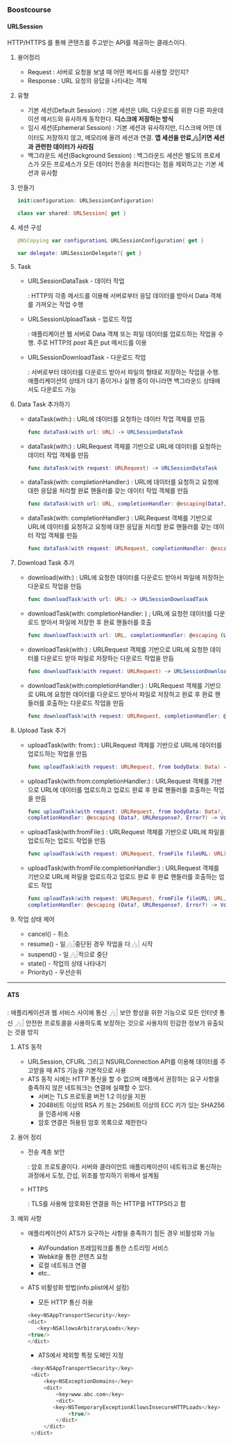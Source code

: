 ### Boostcourse

#### URLSession

HTTP/HTTPS 를 통해 콘텐츠를 주고받는 API를 제공하는 클래스이다. 

1. 용어정리

   - Request : 서버로 요청을 보낼 때 어떤 메서드를 사용할 것인지?
   - Response : URL 요청의 응답을 나타내는 객체

2. 유형

   - 기본 세션(Default Session) : 기본 세션은 URL 다운로드를 위한 다른 파운데이션 메서드와 유사하게 동작한다. __디스크에 저장하는 방식__
   - 임시 세션(Ephemeral Session) : 기본 세션과 유사하지만, 디스크에 어떤 데이터도 저장하지 않고, 메모리에 올려 세션과 연결. __앱 세션을 만료𓂻𓂭키면 세션과 관련한 데이터가 사라짐__
   - 백그라운드 세션(Background Session) : 백그라운드 세션은 별도의 프로세스가 모든 프로세스가 모든 데이터 전송을 처리한다는 점을 제외하고는 기본 세션과 유사함

3. 만들기

   ```swift
   init(configuration: URLSessionConfiguration)
   ```

   ```swift
   class var shared: URLSession{ get }
   ```

4. 세션 구성

   ```swift
   @NSCopying var configurationL URLSessionConfiguration{ get }
   ```

   ```swift
   var delegate: URLSessionDelegate?{ get }
   ```

5. Task

   - URLSessionDataTask - 데이터 작업

     : HTTP의 각종 메서드를 이용해 서버로부터 응답 데이터를 받아서 Data 객체를 가져오는 작업 수행

   - URLSessionUploadTask - 업로드 작업

     : 애플리케이션 웹 서버로 Data 객체 또는 파일 데이터를 업로드하는 작업을 수행. 주로 HTTP의 _post_ 혹은 put 메서드를 이용

   - URLSessionDownloadTask - 다운로드 작업

     : 서버로부터 데이터를 다운로드 받아서 파일의 형태로 저장하는 작업을 수행. 애플리케이션의 상태가 대기 중이거나 실행 중이 아니라면 백그라운드 상태에서도 다운로드 가능

6. Data Task 추가하기

   - dataTask(with:) : URL에 데이터를 요청하는 데이터 작업 객체를 만듬

     ```swift
     func dataTask(with url: URL) -> URLSessionDataTask
     ```

   - dataTask(with:) : URLRequest 객체를 기반으로 URL에 데이터를 요청하는 데이터 작업 객체를 만듬

     ```swift
     func dataTask(with request: URLRequest) -> URLSessionDataTask
     ```

   - dataTask(with: completionHandler:) : URL에 데이터를 요청하고 요청에 대한 응답을 처리할 완료 핸들러를 갖는 데이터 작업 객체를 만듬

     ```swift
     func dataTask(with url: URL, completionHandler: @escaping(Data?, URLResponse?. Error?)->Void)->URLSessionDataTask
     ```

   - dataTask(with: completionHandler:) : URLRequest 객체를 기반으로 URL에 데이터를 요청하고 요청에 대한 응답을 처리할 완료 핸들러를 갖는 데이터 작업 객체를 만듬

     ```swift
     func dataTask(with request: URLRequest, completionHandler: @escaping(Data?, URLResponse?, Error?)->Void)->URLSessionDataTask
     ```

7. Download Task 추가

   - download(with:) : URL에 요청한 데이터를 다운로드 받아서 파일에 저장하는 다운로드 작업을 만듬

     ```swift
     func downloadTask(with url: URL) -> URLSessionDownloadTask	
     ```

   - downloadTask(with: completionHandler: ) ; URL에 요청한 데이터를 다운로드 받아서 파일에 저장한 후 완료 핸들러를 호출

     ```swift
     func downloadTask(with url: URL, completionHandler: @escaping (URL?, URLResponse?, Error?) -> Void) -> URLSessionDownloadTask
     ```

   - downloadTask(with:) : URLRequest 객체를 기반으로 URL에 요청한 데이터를 다운로드 받아 파일로 저장하는 다운로드 작업을 만듬

     ```swift
     func downloadTask(with request: URLRequest) -> URLSessionDownloadTask
     ```

   - downloadTask(with:completionHandler:) : URLRequest 객체를 기반으로 URL에 요청한 데이터를 다운로드 받아서 파일로 저장하고 완료 후 완료 핸들러를 호출하는 다운로드 작업을 만듬

     ```swift
     func downloadTask(with request: URLRequest, completionHandler: @escaping (URL?, URLResponse?, Error?) -> Void) -> URLSessionDownloadTask
     ```

8. Upload Task 추가

   - uploadTask(with: from:) : URLRequest 객체를 기반으로 URL에 데이터를 업로드하는 작업을 만듬

     ```swift
     func uploadTask(with request: URLRequest, from bodyData: Data) -> URLSessionUploadTask
     ```

   - uploadTask(with:from:completionHandler:) : URLRequest 객체를 기반으로 URL에 데이터를 업로드하고 업로드 완료 후 완료 핸들러를 호출하는 작업을 만듬

     ```swift
     func uploadTask(with request: URLRequest, from bodyData: Data?, 
     completionHandler: @escaping (Data?, URLResponse?, Error?) -> Void) -> URLSessionUploadTask
     ```

   - uploadTask(with:fromFile:) : URLRequest 객체를 기반으로 URL에 파일을 업로드하는 업로드 작업을 만듬

     ```swift
     func uploadTask(with request: URLRequest, fromFile fileURL: URL) -> URLSessionUploadTask
     ```

   - uploadTask(with:fromFile:completionHandler:) : URLRequest 객체를 기반으로 URL에 파일을 업로드하고 업로드 완료 후 완료 핸들러를 호출하는 업로드 작업

     ```swift
     func uploadTask(with request: URLRequest, fromFile fileURL: URL, 
     completionHandler: @escaping (Data?, URLResponse?, Error?) -> Void) -> URLSessionUploadTask
     ```

9. 작업 상태 제어
   - cancel() - 취소
   - resume() - 일𓂻𓂭중단된 경우 작업을 다𓂻𓂭 시작
   - suspend() - 일𓂻𓂭적으로 중단
   - state() - 작업의 상태 나타내기
   - Priority() - 우선순위

-----

#### ATS

: 애플리케이션과 웹 서비스 사이에 통신 𓂻𓂭 보안 향상을 위한 기능으로 모든 인터넷 통신 𓂻𓂭 안전한 프로토콜을 사용하도록 보장하는 것으로 사용자의 민감한 정보가 유출되는 것을 방지

1. ATS 동작
   - URLSession, CFURL 그리고 NSURLConnection API를 이용해 데이터를 주고받을 때 ATS 기능을 기본적으로 사용
   - ATS 동작 시에는 HTTP 통신을 할 수 없으며 애플에서 권장하는 요구 사항을 충족하지 않은 네트워크는 연결에 실패할 수 있다.
     - 서버는 TLS 프로토콜 버전 1.2 이상을 지원
     - 2048비트 이상의 RSA 키 또는 256비트 이상의 ECC 키가 있는 SHA256을 인증서에 사용
     - 암호 연결은 허용된 암호 목록으로 제한한다

2. 용어 정리

   - 전송 계층 보안

     : 암호 프로토콜이다. 서버와 클라이언트 애플리케이션이 네트워크로 통신하는 과정에서 도청, 간섭, 위조를 방지하기 위해서 설계됨

   - HTTPS 

     : TLS를 사용해 암호화된 연결을 하는 HTTP를 HTTPS라고 함

3. 예외 사항

   - 애플리케이션이 ATS가 요구하는 사항을 충족하기 힘든 경우 비활성화 가능

     - AVFoundation 프레임워크를 통한 스트리밍 서비스
     - Webkit을 통한 콘텐츠 요청
     - 로컬 네트워크 연결
     - etc..

   - ATS 비활성화 방법(info.plist에서 설정)

     - 모든 HTTP 통신 허용

     ```swift
     <key>NSAppTransportSecurity</key>
     <dict>
     	<key>NSAllowsArbitraryLoads</key>
     <true/>
     </dict>
     ```

     - ATS에서 제외할 특정 도메인 지정

     ```swift
      <key>NSAppTransportSecurity</key>
      <dict>
          <key>NSExceptionDomains</key>
          <dict>
              <key>www.abc.com</key>
              <dict>
             <key>NSTemporaryExceptionAllowsInsecureHTTPLoads</key>
                  <true/>
              </dict>
          </dict>
      </dict>
     ```

     